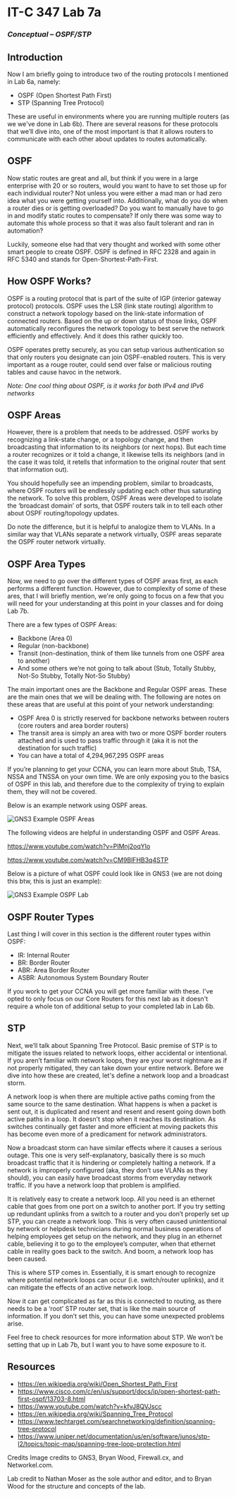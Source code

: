 # IT-C 347 Lab 7a
### *Conceptual – OSPF/STP*
## Introduction

Now I am briefly going to introduce two of the routing protocols I mentioned in Lab 6a, namely:

-	OSPF (Open Shortest Path First)
-	STP (Spanning Tree Protocol)

These are useful in environments where you are running multiple routers (as we we've done in Lab 6b). There are several reasons for these protocols that we’ll dive into, one of the most important is that it allows routers to communicate with each other about updates to routes automatically.

## OSPF

Now static routes are great and all, but think if you were in a large enterprise with 20 or so routers, would you want to have to set those up for each individual router? Not unless you were either a mad man or had zero idea what you were getting yourself into. Additionally, what do you do when a router dies or is getting overloaded? Do you want to manually have to go in and modify static routes to compensate? If only there was some way to automate this whole process so that it was also fault tolerant and ran in automation?

Luckily, someone else had that very thought and worked with some other smart people to create OSPF. OSPF is defined in RFC 2328 and again in RFC 5340 and stands for Open-Shortest-Path-First.

## How OSPF Works?

OSPF is a routing protocol that is part of the suite of IGP (interior gateway protocol) protocols. OSPF uses the LSR (link state routing) algorithm to construct a network topology based on the link-state information of connected routers. Based on the up or down status of those links, OSPF automatically reconfigures the network topology to best serve the network efficiently and effectively. And it does this rather quickly too.

OSPF operates pretty securely, as you can setup various authentication so that only routers you designate can join OSPF-enabled routers. This is very important as a rouge router, could send over false or malicious routing tables and cause havoc in the network.

*Note: One cool thing about OSPF, is it works for both IPv4 and IPv6 networks*

## OSPF Areas

However, there is a problem that needs to be addressed. OSPF works by recognizing a link-state change, or a topology change, and then broadcasting that information to its neighbors (or next hops). But each time a router recognizes or it told a change, it likewise tells its neighbors (and in the case it was told, it retells that information to the original router that sent that information out). 

You should hopefully see an impending problem, similar to broadcasts, where OSPF routers will be endlessly updating each other thus saturating the network. To solve this problem, OSPF Areas were developed to isolate the ‘broadcast domain’ of sorts, that OSPF routers talk in to tell each other about OSPF routing/topology updates.

Do note the difference, but it is helpful to analogize them to VLANs. In a similar way that VLANs separate a network virtually, OSPF areas separate the OSPF router network virtually.

## OSPF Area Types

Now, we need to go over the different types of OSPF areas first, as each performs a different function. However, due to complexity of some of these ares, that I will briefly mention, we're only going to focus on a few that you will need for your understanding at this point in your classes and for doing Lab 7b.

There are a few types of OSPF Areas:

-	Backbone (Area 0)
-	Regular (non-backbone)
-	Transit (non-destination, think of them like tunnels from one OSPF area to another)
-	And some others we’re not going to talk about (Stub, Totally Stubby, Not-So Stubby, Totally Not-So Stubby)

The main important ones are the Backbone and Regular OSPF areas. These are the main ones that we will be dealing with. The following are notes on these areas that are useful at this point of your network understanding:

-	OSPF Area 0 is strictly reserved for backbone networks between routers (core routers and area border routers)
-	The transit area is simply an area with two or more OSPF border routers attached and is used to pass traffic through it (aka it is not the destination for such traffic)
-	You can have a total of 4,294,967,295 OSPF areas

If you’re planning to get your CCNA, you can learn more about Stub, TSA, NSSA and TNSSA on your own time. We are only exposing you to the basics of OSPF in this lab, and therefore due to the complexity of trying to explain them, they will not be covered.

Below is an example network using OSPF areas.

![GNS3 Example OSPF Areas](/assets/images/lab7a/gns3-ospf-example-areas.png) 

The following videos are helpful in understanding OSPF and OSPF Areas.

https://www.youtube.com/watch?v=PIMnj2oqYIo

https://www.youtube.com/watch?v=CM9BlFHB3q4STP

Below is a picture of what OSPF could look like in GNS3 (we are not doing this btw, this is just an example):

![GNS3 Example OSPF Lab](/assets/images/lab7a/gns3-ospf-example-network.png)

## OSPF Router Types

Last thing I will cover in this section is the different router types within OSPF:
-	IR: Internal Router
-	BR: Border Router
-	ABR: Area Border Router
-	ASBR: Autonomous System Boundary Router

If you work to get your CCNA you will get more familiar with these. I've opted to only focus on our Core Routers for this next lab as it doesn't require a whole ton of additional setup to your completed lab in Lab 6b.
 
## STP

Next, we’ll talk about Spanning Tree Protocol. Basic premise of STP is to mitigate the issues related to network loops, either accidental or intentional. If you aren’t familiar with network loops, they are your worst nightmare as if not properly mitigated, they can take down your entire network. Before we dive into how these are created, let's define a network loop and a broadcast storm.

A network loop is when there are multiple active paths coming from the same source to the same destination. What happens is when a packet is sent out, it is duplicated and resent and resent and resent going down both active paths in a loop. It doesn't stop when it reaches its destination. As switches continually get faster and more efficient at moving packets this has become even more of a predicament for network administrators.

Now a broadcast storm can have similar effects where it causes a serious outage. This one is very self-explanatory, basically there is so much broadcast traffic that it is hindering or completely halting a network. If a network is improperly configured (aka, they don’t use VLANs as they should), you can easily have broadcast storms from everyday network traffic. If you have a network loop that problem is amplified. 

It is relatively easy to create a network loop. All you need is an ethernet cable that goes from one port on a switch to another port. If you try setting up redundant uplinks from a switch to a router and you don’t properly set up STP, you can create a network loop. This is very often caused unintentional by network or helpdesk technicians during normal business operations of helping employees get setup on the network, and they plug in an ethernet cable, believing it to go to the employee’s computer, when that ethernet cable in reality goes back to the switch. And boom, a network loop has been caused.

This is where STP comes in. Essentially, it is smart enough to recognize where potential network loops can occur (i.e. switch/router uplinks), and it can mitigate the effects of an active network loop.

Now it can get complicated as far as this is connected to routing, as there needs to be a ‘root’ STP router set, that is like the main source of information. If you don’t set this, you can have some unexpected problems arise. 

Feel free to check resources for more information about STP. We won’t be setting that up in Lab 7b, but I want you to have some exposure to it.

## Resources
-	https://en.wikipedia.org/wiki/Open_Shortest_Path_First
-	https://www.cisco.com/c/en/us/support/docs/ip/open-shortest-path-first-ospf/13703-8.html
-	https://www.youtube.com/watch?v=kfvJ8QVJscc
-	https://en.wikipedia.org/wiki/Spanning_Tree_Protocol
-	https://www.techtarget.com/searchnetworking/definition/spanning-tree-protocol
-	https://www.juniper.net/documentation/us/en/software/junos/stp-l2/topics/topic-map/spanning-tree-loop-protection.html

Credits
Image credits to GNS3, Bryan Wood, Firewall.cx, and Networkel.com.

Lab credit to Nathan Moser as the sole author and editor, and to Bryan Wood for the structure and concepts of the lab.
